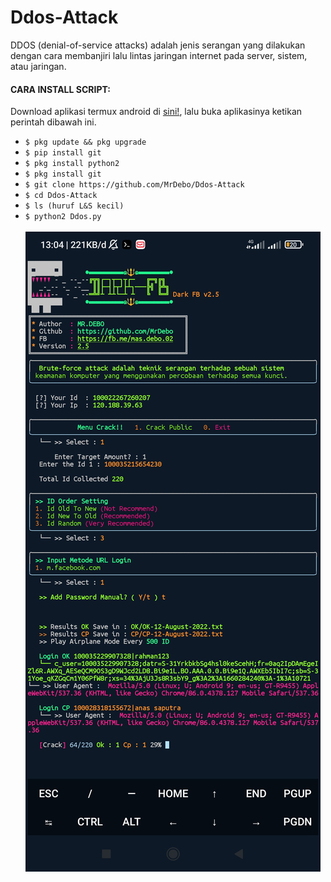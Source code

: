 # Ddos-Attack

DDOS (denial-of-service attacks) adalah jenis serangan yang dilakukan dengan cara membanjiri lalu lintas jaringan internet pada server, sistem, atau jaringan.
#### CARA INSTALL SCRIPT:

Download aplikasi termux android di [sini!](https://f-droid.org/repo/com.termux_118.apk), lalu buka aplikasinya ketikan perintah dibawah ini.
<ul>
<li><code>$ pkg update && pkg upgrade</code></li>
<li><code>$ pip install git</code></li>
<li><code>$ pkg install python2</code></li>
<li><code>$ pkg install git</code></li>
<li><code>$ git clone https://github.com/MrDebo/Ddos-Attack</code></li>
<li><code>$ cd Ddos-Attack</code></li>
<li><code>$ ls (huruf L&S kecil)</code></li>
<li><code>$ python2 Ddos.py</code></li>
<br/>
<img src="https://github.com/MrDebo/Dark-FbV2.5/blob/main/Screenshot_by_debo.jpg" />
